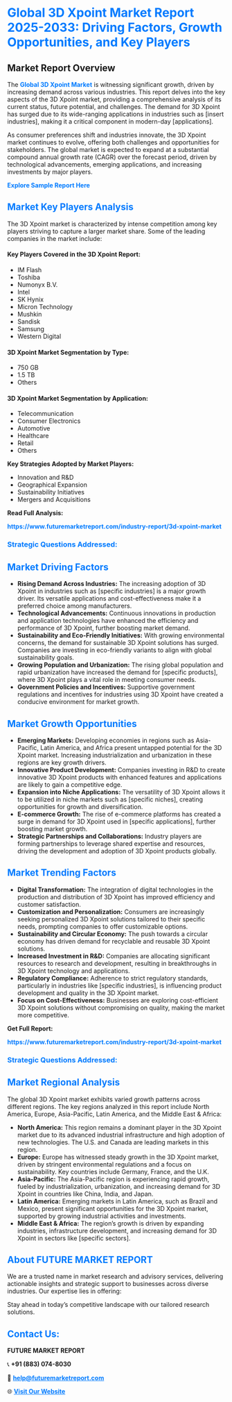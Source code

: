 <h1 style="color: #007BFF;">Global 3D Xpoint Market Report 2025-2033: Driving Factors, Growth Opportunities, and Key Players</h1>

<section id="overview">
<h2>Market Report Overview</h2>
<p>The <a href="https://www.futuremarketreport.com/industry-report/3d-xpoint-market" style="color: #007BFF; text-decoration: none;"><strong>Global 3D Xpoint Market</strong></a> is witnessing significant growth, driven by increasing demand across various industries. This report delves into the key aspects of the 3D Xpoint market, providing a comprehensive analysis of its current status, future potential, and challenges. The demand for 3D Xpoint has surged due to its wide-ranging applications in industries such as [insert industries], making it a critical component in modern-day [applications].</p>
<p>As consumer preferences shift and industries innovate, the 3D Xpoint market continues to evolve, offering both challenges and opportunities for stakeholders. The global market is expected to expand at a substantial compound annual growth rate (CAGR) over the forecast period, driven by technological advancements, emerging applications, and increasing investments by major players.</p>
</section>

<section id="overview">
<p><a href="https://www.futuremarketreport.com/request-sample/reportId=82448" style="color: #007BFF; text-decoration: none;"><strong>Explore Sample Report Here</strong></a></p>
</section>

<section id="key-players">
<h2 style="color: #007BFF;">Market Key Players Analysis</h2>
<p>The 3D Xpoint market is characterized by intense competition among key players striving to capture a larger market share. Some of the leading companies in the market include:</p>
<h4>Key Players Covered in the 3D Xpoint Report:</h4>
<ul><li>IM Flash</li><li>Toshiba</li><li>Numonyx B.V.</li><li>Intel</li><li>SK Hynix</li><li>Micron Technology</li><li>Mushkin</li><li>Sandisk</li><li>Samsung</li><li>Western Digital</li></ul>
<h4>3D Xpoint Market Segmentation by Type:</h4>
<ul><li>750 GB</li><li>1.5 TB</li><li>Others</li></ul>

<h4>3D Xpoint Market Segmentation by Application:</h4>
<ul><li>Telecommunication</li><li>Consumer Electronics</li><li>Automotive</li><li>Healthcare</li><li>Retail</li><li>Others</li></ul>
<p><strong>Key Strategies Adopted by Market Players:</strong></p>
<ul>
<li>Innovation and R&D</li>
<li>Geographical Expansion</li>
<li>Sustainability Initiatives</li>
<li>Mergers and Acquisitions</li>
</ul>
</section>

<section>
<p><strong>Read Full Analysis: </strong></p><a href="https://www.futuremarketreport.com/industry-report/3d-xpoint-market" style="color: #007BFF; text-decoration: none;"><strong>https://www.futuremarketreport.com/industry-report/3d-xpoint-market</strong></a>
<h3 style="color: #007BFF;">Strategic Questions Addressed:</h3>
</section>

<section id="driving-factors">
<h2 style="color: #007BFF;">Market Driving Factors</h2>
<ul>
<li><strong>Rising Demand Across Industries:</strong> The increasing adoption of 3D Xpoint in industries such as [specific industries] is a major growth driver. Its versatile applications and cost-effectiveness make it a preferred choice among manufacturers.</li>
<li><strong>Technological Advancements:</strong> Continuous innovations in production and application technologies have enhanced the efficiency and performance of 3D Xpoint, further boosting market demand.</li>
<li><strong>Sustainability and Eco-Friendly Initiatives:</strong> With growing environmental concerns, the demand for sustainable 3D Xpoint solutions has surged. Companies are investing in eco-friendly variants to align with global sustainability goals.</li>
<li><strong>Growing Population and Urbanization:</strong> The rising global population and rapid urbanization have increased the demand for [specific products], where 3D Xpoint plays a vital role in meeting consumer needs.</li>
<li><strong>Government Policies and Incentives:</strong> Supportive government regulations and incentives for industries using 3D Xpoint have created a conducive environment for market growth.</li>
</ul>
</section>

<section id="growth-opportunities">
<h2 style="color: #007BFF;">Market Growth Opportunities</h2>
<ul>
<li><strong>Emerging Markets:</strong> Developing economies in regions such as Asia-Pacific, Latin America, and Africa present untapped potential for the 3D Xpoint market. Increasing industrialization and urbanization in these regions are key growth drivers.</li>
<li><strong>Innovative Product Development:</strong> Companies investing in R&D to create innovative 3D Xpoint products with enhanced features and applications are likely to gain a competitive edge.</li>
<li><strong>Expansion into Niche Applications:</strong> The versatility of 3D Xpoint allows it to be utilized in niche markets such as [specific niches], creating opportunities for growth and diversification.</li>
<li><strong>E-commerce Growth:</strong> The rise of e-commerce platforms has created a surge in demand for 3D Xpoint used in [specific applications], further boosting market growth.</li>
<li><strong>Strategic Partnerships and Collaborations:</strong> Industry players are forming partnerships to leverage shared expertise and resources, driving the development and adoption of 3D Xpoint products globally.</li>
</ul>
</section>

<section id="trending-factors">
<h2 style="color: #007BFF;">Market Trending Factors</h2>
<ul>
<li><strong>Digital Transformation:</strong> The integration of digital technologies in the production and distribution of 3D Xpoint has improved efficiency and customer satisfaction.</li>
<li><strong>Customization and Personalization:</strong> Consumers are increasingly seeking personalized 3D Xpoint solutions tailored to their specific needs, prompting companies to offer customizable options.</li>
<li><strong>Sustainability and Circular Economy:</strong> The push towards a circular economy has driven demand for recyclable and reusable 3D Xpoint solutions.</li>
<li><strong>Increased Investment in R&D:</strong> Companies are allocating significant resources to research and development, resulting in breakthroughs in 3D Xpoint technology and applications.</li>
<li><strong>Regulatory Compliance:</strong> Adherence to strict regulatory standards, particularly in industries like [specific industries], is influencing product development and quality in the 3D Xpoint market.</li>
<li><strong>Focus on Cost-Effectiveness:</strong> Businesses are exploring cost-efficient 3D Xpoint solutions without compromising on quality, making the market more competitive.</li>
</ul>
</section>

<section>
<p><strong>Get Full Report: </strong></p><a href="https://www.futuremarketreport.com/industry-report/3d-xpoint-market" style="color: #007BFF; text-decoration: none;"><strong>https://www.futuremarketreport.com/industry-report/3d-xpoint-market</strong></a>
<h3 style="color: #007BFF;">Strategic Questions Addressed:</h3>
</section>


<section id="regional-analysis">
<h2 style="color: #007BFF;">Market Regional Analysis</h2>
<p>The global 3D Xpoint market exhibits varied growth patterns across different regions. The key regions analyzed in this report include North America, Europe, Asia-Pacific, Latin America, and the Middle East & Africa:</p>
<ul>
<li><strong>North America:</strong> This region remains a dominant player in the 3D Xpoint market due to its advanced industrial infrastructure and high adoption of new technologies. The U.S. and Canada are leading markets in this region.</li>
<li><strong>Europe:</strong> Europe has witnessed steady growth in the 3D Xpoint market, driven by stringent environmental regulations and a focus on sustainability. Key countries include Germany, France, and the U.K.</li>
<li><strong>Asia-Pacific:</strong> The Asia-Pacific region is experiencing rapid growth, fueled by industrialization, urbanization, and increasing demand for 3D Xpoint in countries like China, India, and Japan.</li>
<li><strong>Latin America:</strong> Emerging markets in Latin America, such as Brazil and Mexico, present significant opportunities for the 3D Xpoint market, supported by growing industrial activities and investments.</li>
<li><strong>Middle East & Africa:</strong> The region’s growth is driven by expanding industries, infrastructure development, and increasing demand for 3D Xpoint in sectors like [specific sectors].</li>
</ul>
</section>

<footer>
<h2 style="color: #007BFF;">About FUTURE MARKET REPORT</h2>
<p>We are a trusted name in market research and advisory services, delivering actionable insights and strategic support to businesses across diverse industries. Our expertise lies in offering:</p>

<p>Stay ahead in today’s competitive landscape with our tailored research solutions.</p>

<h2 style="color: #007BFF;">Contact Us:</h2>
<p><strong>FUTURE MARKET REPORT</strong></p>
<p>📞 <strong>+91 (883) 074-8030</strong></p>
<p>📧 <strong><a href="mailto:help@futuremarketreport.com" style="color: #007BFF;">help@futuremarketreport.com</a></strong></p>
<p>🌐 <strong><a href="https://www.futuremarketreport.com/" style="color: #007BFF;">Visit Our Website</a></strong></p>
</footer>